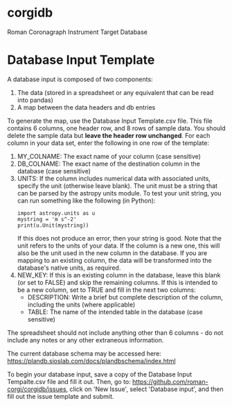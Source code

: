 # corgidb
Roman Coronagraph Instrument Target Database

Database Input Template
==============================
A database input is composed of two components: 	

1. The data (stored in a spreadsheet or any equivalent that can be read into pandas)	
2. A map between the data headers and db entries

To generate the map, use the Database Input Template.csv file. This file contains 6 columns, one header row, and 8 rows of sample data. You should delete the sample data but **leave the header row unchanged**. For each column in your data set, enter the following in one row of the template:
1. MY_COLNAME: The exact name of your column (case sensitive)
2. DB_COLNAME: The exact name of the destination column in the database (case sensitive)
3. UNITS: If the column includes numerical data with associated units, specify the unit (otherwise leave blank).  The unit must be a string that can be parsed by the astropy units module.  To test your unit string, you can run something like the following (in Python):
	```
	import astropy.units as u
	mystring = 'm s^-2'
	print(u.Unit(mystring))
	```
	If this does not produce an error, then your string is good. Note that the unit refers to the units of your data. If the column is a new one, this will also be the unit used in the new column in the database.  If you are mapping to an existing column, the data will be transformed into the database's native units, as required. 
4. NEW_KEY: If this is an existing column in the database, leave this blank (or set to FALSE) and skip the remaining columns.  If this is intended to be a new column, set to TRUE and fill in the next two columns:
	* DESCRIPTION: Write a brief but complete description of the column, including the units (where applicable)
   	* TABLE: The name of the intended table in the database (case sensitive)

The spreadsheet should not include anything other than 6 columns - do not include any notes or any other extraneous information. 

The current database schema may be accessed here: https://plandb.sioslab.com/docs/plandbschema/index.html 	

To begin your database input, save a copy of the Database Input Tempalte.csv file and fill it out.  Then, go to: https://github.com/roman-corgi/corgidb/issues, click on 'New Issue', select 'Database input', and then fill out the issue template and submit. 
